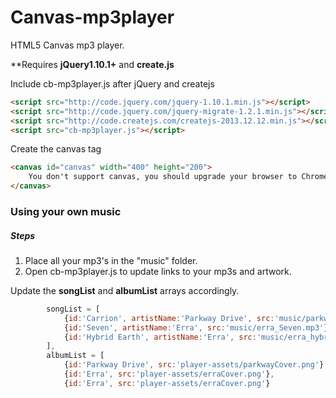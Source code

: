 Canvas-mp3player
================

HTML5 Canvas mp3 player.

**Requires <strong>jQuery1.10.1+</strong> and <strong>create.js</strong>

Include cb-mp3player.js after jQuery and createjs

```html
<script src="http://code.jquery.com/jquery-1.10.1.min.js"></script>
<script src="http://code.jquery.com/jquery-migrate-1.2.1.min.js"></script>
<script src="http://code.createjs.com/createjs-2013.12.12.min.js"></script>
<script src="cb-mp3player.js"></script>

```
Create the canvas tag
```html
<canvas id="canvas" width="400" height="200">
	You don't support canvas, you should upgrade your browser to Chrome.
</canvas>
```
<h3>Using your own music</h3>
<h5>Steps</h5>
<ol>
	<li>Place all your mp3's in the "music" folder.</li>
	<li>Open cb-mp3player.js to update links to your mp3s and artwork.</li>
</ol>

Update the <strong>songList</strong> and <strong>albumList</strong> arrays accordingly. 

```javascript
		songList = [
			{id:'Carrion', artistName:'Parkway Drive', src:'music/parkwayDrive_Carrion.mp3'},
			{id:'Seven', artistName:'Erra', src:'music/erra_Seven.mp3'},
			{id:'Hybrid Earth', artistName:'Erra', src:'music/erra_hybridEarth.m4a'}
		],
		albumList = [
			{id:'Parkway Drive', src:'player-assets/parkwayCover.png'},
			{id:'Erra', src:'player-assets/erraCover.png'},
			{id:'Erra', src:'player-assets/erraCover.png'}
```